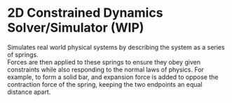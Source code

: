 # 2D Constrained Dynamics Solver/Simulator (WIP)

Simulates real world physical systems by describing the system as a series of springs. <br>
Forces are then applied to these springs to ensure they obey given constraints while also responding to the normal laws of physics.
For example, to form a solid bar, and expansion force is added to oppose the contraction force of the spring, keeping the two endpoints an equal distance apart.
